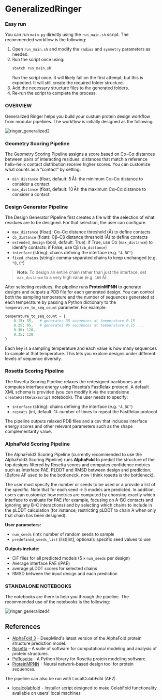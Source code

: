# GeneralizedRinger

### Easy run
You can run `main.py` directly using the `run_main.sh` script. The recommended workflow is the following:

1. Open `run_main.sh` and modify the `radius` and `symmetry` parameters as needed.  
2. Run the script once using:
   ```bash
   sbatch run_main.sh
   ```
   Run the script once. It will likely fail on the first attempt, but this is expected. It will still create the required folder structure.
3. Add the necessary structure files to the generated folders.
4. Re-run the script to complete the process.

### OVERVIEW 

Generalized Ringer helps you build your custum protein design workflow from modular pipelines. The workflow is initially designed as the following:

![ringer_generalized2](https://github.com/user-attachments/assets/de5912b6-bf07-47ea-945b-bd5a372b1a99)

### Geometry Scoring Pipeline

The Geometry Scoring Pipeline assigns a score based on Cα–Cα distances between pairs of interacting residues: distances that match a reference helix–helix contact distribution receive higher scores. You can customize what counts as a “contact” by setting:

- `min_distance` (float, default: 5 Å): the minimum Cα–Cα distance to consider a contact  
- `max_distance` (float, default: 10 Å): the maximum Cα–Cα distance to consider a contact


### Design Generator Pipeline

The Design Generator Pipeline first creates a file with the selection of what residues are to be designed. For that selection, the user can configure:

- `max_distance` (float): Cα–Cα distance threshold (Å) to define contacts  
- `cb_distance` (float): Cβ–Cβ distance threshold (Å) to define contacts  
- `extended_design` (bool, default: True): if True, use Cα (`max_distance`) to identify contacts; if False, use Cβ (`cb_distance`)  
- `interface` (string): chains defining the interface (e.g. `"A_BC"`)  
- `fixed_chains` (string): comma‑separated chains to keep unchanged (e.g. `"B,C"`)

> **Note:** To design an entire chain rather than just the interface, set `max_distance` to a very high value (e.g. `100` Å).

After selecting residues, the pipeline runs **ProteinMPNN** to generate designs and outputs a PDB file for each generated design. You can control both the sampling temperature and the number of sequences generated at each temperature by passing a Python dictionary to the `temperature_to_seq_count` parameter. For example:

```python
temperature_to_seq_count = {
    0.15: 35,   # generates 35 sequences at temperature 0.15
    0.25: 95,   # generates 95 sequences at temperature 0.25 ...
    0.30: 120,  
    0.35: 120   
}
```

Each key is a sampling temperature and each value is how many sequences to sample at that temperature. This lets you explore designs under different levels of sequence diversity.

### Rosetta Scoring Pipeline

The Rosetta Scoring Pipeline relaxes the redesigned backbones and computes interface energy using Rosetta’s FastRelax protocol. A default XML schema is provided (you can modify it via the standalone `createFastRelaxScript` notebook). The user needs to specify:

- `interface` (string): chains defining the interface (e.g. `"A_BC"`)  
- `repeats` (int, default: 1): number of times to repeat the FastRelax protocol  

The pipeline outputs relaxed PDB files and a csv that includes interface energy scores and other relevant parameters such as the shape complementarity value.

### AlphaFold Scoring Pipeline

The AlphaFold3 Scoring Pipeline (currently recommended to use the AlphaFold3 Scoring Pipeline) runs **AlphaFold** to predict the structure of the top designs filtered by Rosetta scores and computes confidence metrics such as interface PAE, PLDDT and RMSD between design and prediction.
(Before AF used to be the bottleneck, now I think rosetta is the bottleneck).

The user must specify the number or seeds to be used or a provide a list of the specific. Note that for each seed → 5 models are predicted. In addition, users can customize how metrics are computed by choosing exactly which interface to evaluate for PAE (for example, focusing on A–BC contacts and ignoring any B–C interactions) and by selecting which chains to include in the pLDDT calculation (for instance, restricting pLDDT to chain A when only that chain has been designed).

**User parameters:**  
- `num_seeds` (int): number of random seeds to sample 
- `predefined_seeds_list` (list[int], optional): specific seed values to use  


**Outputs include:**  
- CIF files for all predicted models (5 × `num_seeds` per design)  
- Average interface PAE (iPAE)  
- average pLDDT scores for selected chains
- RMSD between the input design and each prediction

### STANDALONE NOTEBOOKS
The notebooks are there to help you through the pipeline. The recommended use of the notebooks is the following:

![ringer_generalized4](https://github.com/user-attachments/assets/94edb0f8-2a02-47f4-98ad-f81b867f1321)


## References

- [AlphaFold 3](https://www.deepmind.com/research/highlighted-research/alphafold) – DeepMind's latest version of the AlphaFold protein structure prediction model.
- [Rosetta](https://www.rosettacommons.org/) – A suite of software for computational modeling and analysis of protein structures.
- [PyRosetta](https://www.pyrosetta.org/downloads#h.iwt5ktel05jc) - A Python library for Rosetta protein modeling software.
- [ProteinMPNN](https://github.com/dauparas/ProteinMPNN) - Neural network-based design tool for protein sequences.

The pipeline can also be run with LocalColabFold (AF2).
- [localcolabfold](https://github.com/YoshitakaMo/localcolabfold) - Installer script designed to make ColabFold functionality available on users' local machines
